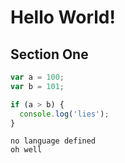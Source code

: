 # Hello World!

[](toc)

## Section One

```javascript
var a = 100;
var b = 101;

if (a > b) {
  console.log('lies');
}
```

```
no language defined
oh well
```
